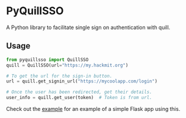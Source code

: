 # PyQuillSSO

A Python library to facilitate single sign on authentication with quill.

## Usage

```python
from pyquillsso import QuillSSO
quill = QuillSSO(url="https://my.hackmit.org")

# To get the url for the sign-in button.
url = quill.get_signin_url("https://mycoolapp.com/login")

# Once the user has been redirected, get their details.
user_info = quill.get_user(token)  # Token is from url.
```

Check out the [example](example.py) for an example of a simple Flask app using this.